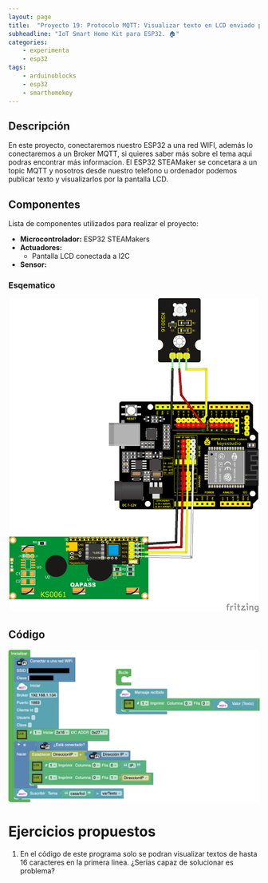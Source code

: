 ```yaml
---
layout: page
title:  "Proyecto 19: Protocolo MQTT: Visualizar texto en LCD enviado por MQTT. 🟠"
subheadline: "IoT Smart Home Kit para ESP32. 🏠"
categories:
    - experimenta
    - esp32
tags:
    - arduinoblocks
    - esp32
    - smarthomekey
---
```


## Descripción
En este proyecto, conectaremos nuestro ESP32 a una red WIFI, además lo conectaremos a un Broker MQTT, si quieres saber más sobre el tema aqui podras encontrar más informacion. El ESP32 STEAMaker se concetara a un topic MQTT y nosotros desde nuestro telefono u ordenador podemos publicar texto y visualizarlos por la pantalla LCD.
## Componentes
Lista de componentes utilizados para realizar el proyecto:
- **Microcontrolador:** ESP32 STEAMakers
- **Actuadores:**
    - Pantalla LCD conectada a I2C
- **Sensor:**
    

### Esqematico 
<p align="center">
    <img src="/images/experimenta/esp32/Proyectos/P16_Esquematico.png" alt="Proyecto 1" width="500"/>
</p>

## Código 
<p align="center">
    <img src="/images/experimenta/esp32/Proyectos/Proyecto19.png" alt="Proyecto 8" width="700"/>
</p>

# Ejercicios propuestos 

1. En el código de este programa solo se podran visualizar textos de hasta 16 caracteres en la primera linea. ¿Serias capaz de solucionar es problema?